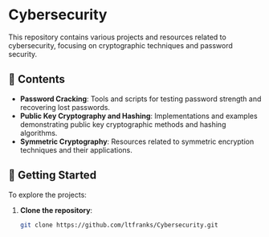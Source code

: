 # Cybersecurity

This repository contains various projects and resources related to cybersecurity, focusing on cryptographic techniques and password security.

## 📂 Contents

- **Password Cracking**: Tools and scripts for testing password strength and recovering lost passwords.
- **Public Key Cryptography and Hashing**: Implementations and examples demonstrating public key cryptographic methods and hashing algorithms.
- **Symmetric Cryptography**: Resources related to symmetric encryption techniques and their applications.

## 🚀 Getting Started

To explore the projects:

1. **Clone the repository**:
   ```bash
   git clone https://github.com/ltfranks/Cybersecurity.git
